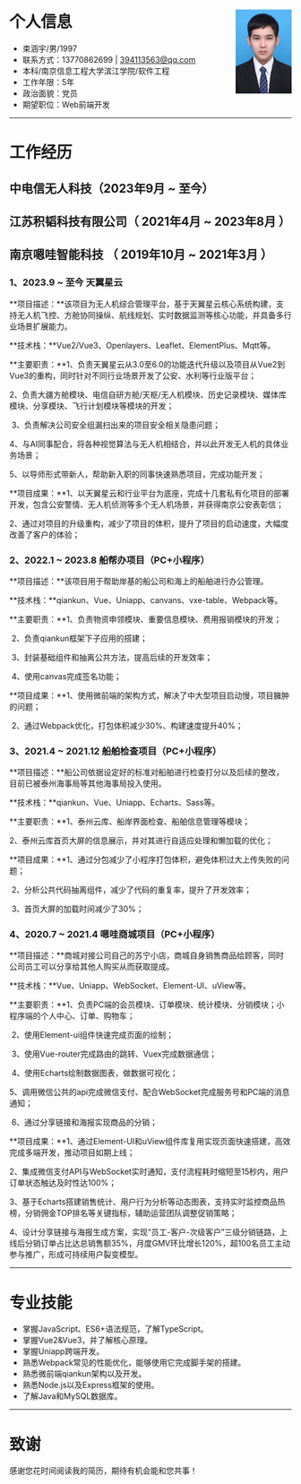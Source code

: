 # 个人信息<img style="float:right;object-fit: cover" src=".\shy.png" width="100" height="150" alt="xxx" />

 - 束涵宇/男/1997
 - 联系方式：13770862699 | 394113563@qq.com
 - 本科/南京信息工程大学滨江学院/软件工程
 - 工作年限：5年
 - 政治面貌：党员
 - 期望职位：Web前端开发

---

# 工作经历

## 中电信无人科技（2023年9月 ~ 至今）

## 江苏积韬科技有限公司（ 2021年4月 ~ 2023年8月 ）

## 南京嗯哇智能科技 （ 2019年10月 ~ 2021年3月 ）

### 1、2023.9 ~ 至今  天翼星云

**项目描述：**该项目为无人机综合管理平台，基于天翼星云核心系统构建，支持无人机飞控、方舱协同操纵、航线规划、实时数据监测等核心功能，并具备多行业场景扩展能力。

**技术栈：**Vue2/Vue3、Openlayers、Leaflet、ElementPlus、Mqtt等。

**主要职责：**1、负责天翼星云从3.0至6.0的功能迭代升级以及项目从Vue2到Vue3的重构，同时针对不同行业场景开发了公安、水利等行业版平台；

​		   2、负责大疆方舱模块、电信自研方舱/天枢/无人机模块、历史记录模块、媒体库模块、分享模块、飞行计划模块等模块的开发；

​		   3、负责解决公司安全组漏扫出来的项目安全相关隐患问题；

​		   4、与AI同事配合，将各种视觉算法与无人机相结合，并以此开发无人机的具体业务场景；

​		   5、以导师形式带新人，帮助新入职的同事快速熟悉项目，完成功能开发；

**项目成果：**1、以天翼星云和行业平台为底座，完成十几套私有化项目的部署开发，包含公安警情、无人机侦测等多个无人机场景，并获得南京公安表彰信；

​		   2、通过对项目的升级重构，减少了项目的体积，提升了项目的启动速度，大幅度改善了客户的体验；		

### 2、2022.1 ~ 2023.8  船帮办项目（PC+小程序） 

**项目描述：**该项目用于帮助岸基的船公司和海上的船舶进行办公管理。

**技术栈：**qiankun、Vue、Uniapp、canvans、vxe-table、Webpack等。

**主要职责：**1、负责物资申领模块、重要信息模块、费用报销模块的开发；

​		   2、负责qiankun框架下子应用的搭建；

​		   3、封装基础组件和抽离公共方法，提高后续的开发效率；

​		   4、使用canvas完成签名功能；

**项目成果：**1、使用微前端的架构方式，解决了中大型项目启动慢，项目臃肿的问题；

​		   2、通过Webpack优化，打包体积减少30%、构建速度提升40%；

### 3、2021.4 ~ 2021.12  船舶检查项目（PC+小程序）

**项目描述：**船公司依据设定好的标准对船舶进行检查打分以及后续的整改，目前已被泰州海事局等其他海事局投入使用。

**技术栈：**qiankun、Vue、Uniapp、Echarts、Sass等。

**主要职责：**1、泰州云库、船岸界面检查、船舶信息管理等模块；

​		   2、泰州云库首页大屏的信息展示，并对其进行自适应处理和懒加载的优化；

**项目成果：**1、通过分包减少了小程序打包体积，避免体积过大上传失败的问题；

​		   2、分析公共代码抽离组件，减少了代码的重复率，提升了开发效率；

​                   3、首页大屏的加载时间减少了30%；

### 4、2020.7 ~ 2021.4  嗯哇商城项目（PC+小程序）

**项目描述：**商城对接公司自己的苏宁小店，商城自身销售商品给顾客，同时公司员工可以分享给其他人购买从而获取提成。

**技术栈：**Vue、Uniapp、WebSocket、Element-UI、uView等。

**主要职责：**1、负责PC端的会员模块、订单模块、统计模块、分销模块；小程序端的个人中心、订单、购物车；

​		   2、使用Element-ui组件快速完成页面的绘制；

​		   3、使用Vue-router完成路由的跳转、Vuex完成数据通信；

​		   4、使用Echarts绘制数据图表，做数据可视化；

​		   5、调用微信公共的api完成微信支付、配合WebSocket完成服务号和PC端的消息通知；

​		   6、通过分享链接和海报实现商品的分销；

**项目成果：**1、通过Element-UI和uView组件库复用实现页面快速搭建，高效完成多端开发，推动项目如期上线；

​                   2、集成微信支付API与WebSocket实时通知，支付流程耗时缩短至15秒内，用户订单状态触达及时性达100%；

​		   3、基于Echarts搭建销售统计、用户行为分析等动态图表，支持实时监控商品热榜，分销佣金TOP排名等关键指标，辅助运营团队调整促销策略；

​		  4、设计分享链接与海报生成方案，实现“员工-客户-次级客户”三级分销链路，上线后分销订单占比达总销售额35%，月度GMV环比增长120%，超100名员工主动参与推广，形成可持续用户裂变模型。	

---

# 专业技能
- 掌握JavaScript、ES6+语法规范，了解TypeScript。
- 掌握Vue2&Vue3，并了解核心原理。
- 掌握Uniapp跨端开发。
- 熟悉Webpack常见的性能优化，能够使用它完成脚手架的搭建。
- 熟悉微前端qiankun架构以及开发。
- 熟悉Node.js以及Express框架的使用。
- 了解Java和MySQL数据库。

---

# 致谢
感谢您花时间阅读我的简历，期待有机会能和您共事！
